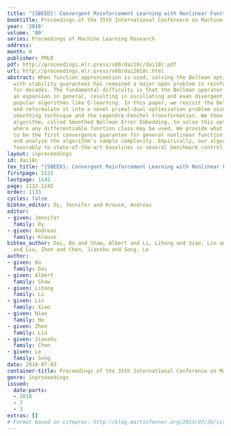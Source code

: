 ```yaml
---
title: "{SBEED}: Convergent Reinforcement Learning with Nonlinear Function Approximation"
booktitle: Proceedings of the 35th International Conference on Machine Learning
year: '2018'
volume: '80'
series: Proceedings of Machine Learning Research
address: 
month: 0
publisher: PMLR
pdf: http://proceedings.mlr.press/v80/dai18c/dai18c.pdf
url: http://proceedings.mlr.press/v80/dai2018c.html
abstract: When function approximation is used, solving the Bellman optimality equation
  with stability guarantees has remained a major open problem in reinforcement learning
  for decades. The fundamental difficulty is that the Bellman operator may become
  an expansion in general, resulting in oscillating and even divergent behavior of
  popular algorithms like Q-learning. In this paper, we revisit the Bellman equation,
  and reformulate it into a novel primal-dual optimization problem using Nesterov’s
  smoothing technique and the Legendre-Fenchel transformation. We then develop a new
  algorithm, called Smoothed Bellman Error Embedding, to solve this optimization problem
  where any differentiable function class may be used. We provide what we believe
  to be the first convergence guarantee for general nonlinear function approximation,
  and analyze the algorithm’s sample complexity. Empirically, our algorithm compares
  favorably to state-of-the-art baselines in several benchmark control problems.
layout: inproceedings
id: dai18c
tex_title: "{SBEED}: Convergent Reinforcement Learning with Nonlinear Function Approximation"
firstpage: 1133
lastpage: 1142
page: 1133-1142
order: 1133
cycles: false
bibtex_editor: Dy, Jennifer and Krause, Andreas
editor:
- given: Jennifer
  family: Dy
- given: Andreas
  family: Krause
bibtex_author: Dai, Bo and Shaw, Albert and Li, Lihong and Xiao, Lin and He, Niao
  and Liu, Zhen and Chen, Jianshu and Song, Le
author:
- given: Bo
  family: Dai
- given: Albert
  family: Shaw
- given: Lihong
  family: Li
- given: Lin
  family: Xiao
- given: Niao
  family: He
- given: Zhen
  family: Liu
- given: Jianshu
  family: Chen
- given: Le
  family: Song
date: 2018-07-03
container-title: Proceedings of the 35th International Conference on Machine Learning
genre: inproceedings
issued:
  date-parts:
  - 2018
  - 7
  - 3
extras: []
# Format based on citeproc: http://blog.martinfenner.org/2013/07/30/citeproc-yaml-for-bibliographies/
---
```

